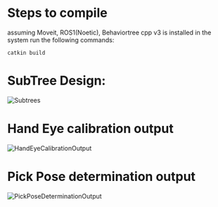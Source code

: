 # Steps to compile


assuming Moveit, ROS1(Noetic), Behaviortree cpp v3 is installed in the system run the following commands:

```
catkin build
```

# SubTree Design:

![Subtrees](design.png=100x20)

# Hand Eye calibration output

![HandEyeCalibrationOutput](CalibrationOutput.png=100x20)

# Pick Pose determination output

![PickPoseDeterminationOutput](PickPose.png=100x20)

